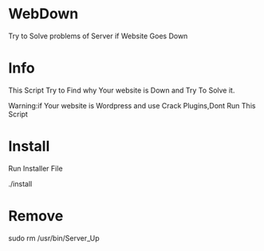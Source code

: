 # WebDown
Try to Solve problems of Server if Website Goes Down

# Info

This Script Try to Find why Your website is Down and Try To Solve it.

Warning:if Your website is Wordpress and use Crack Plugins,Dont Run This Script

# Install

Run Installer File 

./install


# Remove

sudo rm /usr/bin/Server_Up




